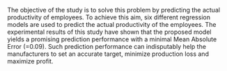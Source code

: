  The objective of the study is to solve this problem by predicting the actual productivity of employees. To achieve this aim,  six different regression models  are used  to predict the actual productivity of the employees. The experimental results of this study have shown that the proposed model yields a promising prediction performance with a minimal Mean Absolute Error (=0.09). Such prediction performance can indisputably help the manufacturers to set an accurate target, minimize production loss and maximize profit.
